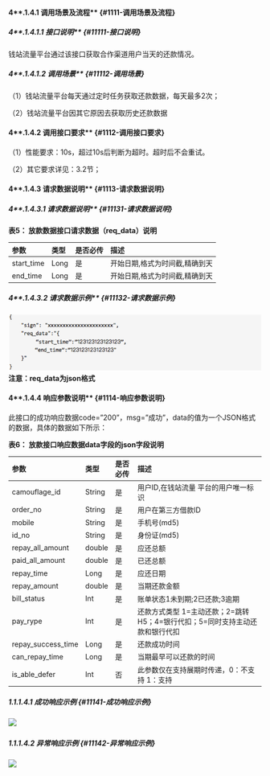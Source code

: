 #### 4**.1.4.1 调用场景及流程** {#1111-调用场景及流程}

##### 4**.1.4.1.1 接口说明** {#11111-接口说明}

钱站流量平台通过该接口获取合作渠道用户当天的还款情况。

##### 4**.1.4.1.2 调用场景** {#11112-调用场景}

（1）钱站流量平台每天通过定时任务获取还款数据，每天最多2次；

（2）钱站流量平台因其它原因去获取历史还款数据

#### 4**.1.4.2 调用接口要求** {#1112-调用接口要求}

（1）性能要求：10s，超过10s后判断为超时。超时后不会重试。

（2）其它要求详见：3.2节；

#### 4**.1.4.3 请求数据说明** {#1113-请求数据说明}

##### 4**.1.4.3.1 请求数据说明** {#11131-请求数据说明}

**表5： 放款数据接口请求数据（**req\_data**）说明**

| 参数 | 类型 | 是否必传 | 描述 |
| :--- | :--- | :--- | :--- |
| start\_time | Long | 是 | 开始日期,格式为时间截,精确到天 |
| end\_time | Long | 是 | 开始日期,格式为时间截,精确到天 |

##### 4**.1.4.3.2 请求数据示例** {#11132-请求数据示例}

![](/assets/41332.png)**注意：req\_data为json格式**

#### 4**.1.4.4 响应参数说明** {#1114-响应参数说明}

此接口的成功响应数据code=”200”，msg=”成功”，data的值为一个JSON格式的数据，具体的数据如下所示：

**表6： 放款接口响应数据data字段的json字段说明**

| 参数 | 类型 | 是否必传 | 描述 |
| :--- | :--- | :--- | :--- |
| camouflage\_id | String | 是 | 用户ID,在钱站流量 平台的用户唯一标识 |
| order\_no | String | 是 | 用户在第三方借款ID |
| mobile | String | 是 | 手机号\(md5\) |
| id\_no | String | 是 | 身份证\(md5\) |
| repay\_all\_amount | double | 是 | 应还总额 |
| paid\_all\_amount | double | 是 | 已还总额 |
| repay\_time | Long | 是 | 应还日期 |
| repay\_amount | double | 是 | 当期还款金额 |
| bill\_status | Int | 是 | 账单状态1未到期;2已还款;3逾期 |
| pay\_rype | Int | 是 | 还款方式类型 1=主动还款；2=跳转H5；4=银行代扣；5=同时支持主动还款和银行代扣 |
| repay\_success\_time | Long | 是 | 还款成功时间 |
| can\_repay\_time | Long | 是 | 当期最早可以还款的时间 |
| is\_able\_defer | Int | 否 | 此参数仅在支持展期时传递，0：不支持 1：支持 |

##### **1.1.1.4.1 成功响应示例** {#11141-成功响应示例}

![](https://nothingbj.github.io/api/assets/图片10.png)

##### **1.1.1.4.2 异常响应示例** {#11142-异常响应示例}

![](https://nothingbj.github.io/api/assets/图片11.png)

